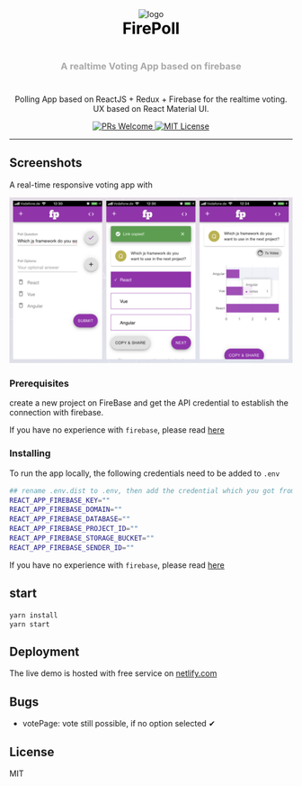 <div align="center">
  <!-- Logo and title and sub-title -->
  <img src="https://seeklogo.com/images/R/react-logo-7B3CE81517-seeklogo.com.png" alt="logo" width="80"/>
  <h1 style="font-weight: bolder; color: black; margin-top: 0px">FirePoll</h1>
  <h3 style="color: darkgrey; margin: 40px 0"> 
    A realtime Voting App based on firebase
  </h3>

  <!-- description of project -->
  <p>
    Polling App based on ReactJS + Redux + Firebase for the realtime voting. UX based on React Material UI.
  </p>

  <!-- github icons for PR and License -->
  <p>
    <a href="#">
      <img src="https://img.shields.io/badge/PRs-Welcome-brightgreen.svg?style=flat-square" alt="PRs Welcome">
    </a>
    <a href="#">
      <img src="https://img.shields.io/badge/License-MIT-brightgreen.svg?style=flat-square" alt="MIT License">
    </a>
  </p>
</div>

---

## Screenshots

A real-time responsive voting app with 

<img src="./header.png"/>

### Prerequisites
create a new project on FireBase and get the API credential to establish the connection with firebase.


If you have no experience with `firebase`, please read [here](https://firebase.google.com/docs/web/setup)

### Installing

To run the app locally, the following credentials need to be added to `.env`
```bash
## rename .env.dist to .env, then add the credential which you got from firebase console.
REACT_APP_FIREBASE_KEY=""
REACT_APP_FIREBASE_DOMAIN=""
REACT_APP_FIREBASE_DATABASE=""
REACT_APP_FIREBASE_PROJECT_ID=""
REACT_APP_FIREBASE_STORAGE_BUCKET=""
REACT_APP_FIREBASE_SENDER_ID=""
```
If you have no experience with `firebase`, please read [here](https://firebase.google.com/docs/web/setup)

## start
    yarn install
    yarn start
    
## Deployment

The live demo is hosted with free service on [netlify.com](https://www.netlify.com)


## Bugs
- votePage: vote still possible, if no option selected ✔︎


## License
MIT
